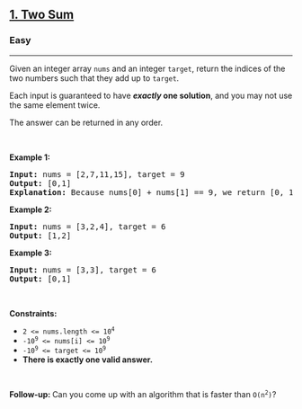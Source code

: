 <h2><a href="https://leetcode.com/problems/two-sum">1. Two Sum</a></h2><h3>Easy</h3><hr><p>Given an integer array <code>nums</code> and an integer <code>target</code>, return the indices of the two numbers such that they add up to <code>target</code>.</p>

<p>Each input is guaranteed to have <strong><em>exactly</em> one solution</strong>, and you may not use the same element twice.</p>

<p>The answer can be returned in any order.</p>

<p>&nbsp;</p>
<p><strong class="example">Example 1:</strong></p>

<pre>
<strong>Input:</strong> nums = [2,7,11,15], target = 9
<strong>Output:</strong> [0,1]
<strong>Explanation:</strong> Because nums[0] + nums[1] == 9, we return [0, 1].
</pre>

<p><strong class="example">Example 2:</strong></p>

<pre>
<strong>Input:</strong> nums = [3,2,4], target = 6
<strong>Output:</strong> [1,2]
</pre>

<p><strong class="example">Example 3:</strong></p>

<pre>
<strong>Input:</strong> nums = [3,3], target = 6
<strong>Output:</strong> [0,1]
</pre>

<p>&nbsp;</p>
<p><strong>Constraints:</strong></p>

<ul>
	<li><code>2 &lt;= nums.length &lt;= 10<sup>4</sup></code></li>
	<li><code>-10<sup>9</sup> &lt;= nums[i] &lt;= 10<sup>9</sup></code></li>
	<li><code>-10<sup>9</sup> &lt;= target &lt;= 10<sup>9</sup></code></li>
	<li><strong>There is exactly one valid answer.</strong></li>
</ul>

<p>&nbsp;</p>
<strong>Follow-up:&nbsp;</strong>Can you come up with an algorithm that is faster than <code>O(n<sup>2</sup>)</code>?